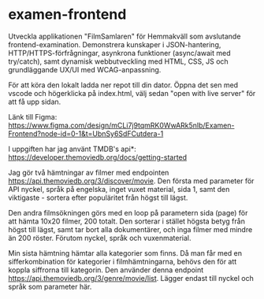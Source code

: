 # examen-frontend
Utveckla applikationen "FilmSamlaren" för Hemmakväll som avslutande frontend-examination. Demonstrera kunskaper i JSON-hantering, HTTP/HTTPS-förfrågningar, asynkrona funktioner (async/await med try/catch), samt dynamisk webbutveckling med HTML, CSS, JS och grundläggande UX/UI med WCAG-anpassning.

För att köra den lokalt ladda ner repot till din dator. Öppna det sen med vscode och högerklicka på index.html, välj sedan "open with live server" för att få upp sidan.

Länk till Figma: https://www.figma.com/design/mCLi7j9tqmRK0WwARk5nlb/Examen-Frontend?node-id=0-1&t=UbnSy6SdFCutdera-1



I uppgiften har jag använt TMDB's api*: https://developer.themoviedb.org/docs/getting-started

Jag gör två hämtningar av filmer med endpointen https://api.themoviedb.org/3/discover/movie.
Den första med parameter för API nyckel, språk på engelska, inget vuxet material, sida 1, samt den viktigaste - sortera efter populäritet från högst till lägst.

Den andra filmsökningen görs med en loop på parametern sida (page) för att hämta 10x20 filmer, 200 totalt.
Den sorterar i stället högsta betyg från högst till lägst, samt tar bort alla dokumentärer, och inga filmer med mindre än 200 röster. Förutom nyckel, språk och vuxenmaterial.

Min sista hämtning hämtar alla kategorier som finns. Då man får med en sifferkombination för kategorier i filmhämtningarna, behövs den för att koppla siffrorna till kategorin.
Den använder denna endpoint https://api.themoviedb.org/3/genre/movie/list.
Lägger endast till nyckel och språk som parameter här.